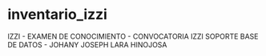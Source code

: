 # inventario_izzi
IZZI - EXAMEN DE CONOCIMIENTO - CONVOCATORIA IZZI SOPORTE BASE DE DATOS - JOHANY JOSEPH LARA HINOJOSA
